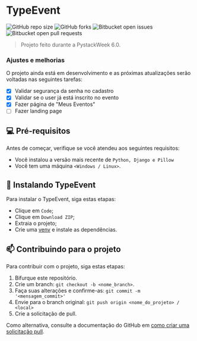# TypeEvent

![GitHub repo size](https://img.shields.io/github/repo-size/gabriel-preti-ferraz/TypeEvent?style=for-the-badge)
![GitHub forks](https://img.shields.io/github/forks/gabriel-preti-ferraz/TypeEvent?style=for-the-badge)
![Bitbucket open issues](https://img.shields.io/bitbucket/issues/gabriel-preti-ferraz/TypeEvent?style=for-the-badge)
![Bitbucket open pull requests](https://img.shields.io/bitbucket/pr-raw/gabriel-preti-ferraz/TypeEvent?style=for-the-badge)

> Projeto feito durante a PystackWeek 6.0.

### Ajustes e melhorias

O projeto ainda está em desenvolvimento e as próximas atualizações serão voltadas nas seguintes tarefas:

- [x] Validar segurança da senha no cadastro
- [x] Validar se o user já está inscrito no evento
- [x] Fazer página de "Meus Eventos"
- [ ] Fazer landing page

## 💻 Pré-requisitos

Antes de começar, verifique se você atendeu aos seguintes requisitos:
* Você instalou a versão mais recente de `Python, Django e Pillow`
* Você tem uma máquina `<Windows / Linux>`.

## 🚀 Instalando TypeEvent

Para instalar o TypeEvent, siga estas etapas:

* Clique em `Code`;
* Clique em `Download ZIP`;
* Extraia o projeto;
* Crie uma <a href="https://www.alura.com.br/artigos/ambientes-virtuais-em-python?gclid=Cj0KCQjwlumhBhClARIsABO6p-y4hMc9cj3tKQBYlo_9aSZtMDlHH-0U3LNFnO1xU1vDZtgyjwt6YmcaArTeEALw_wcB">venv</a> e instale as dependências.

## 📫 Contribuindo para o projeto
Para contribuir com o projeto, siga estas etapas:

1. Bifurque este repositório.
2. Crie um branch: `git checkout -b <nome_branch>`.
3. Faça suas alterações e confirme-as: `git commit -m '<mensagem_commit>'`
4. Envie para o branch original: `git push origin <nome_do_projeto> / <local>`
5. Crie a solicitação de pull.

Como alternativa, consulte a documentação do GitHub em [como criar uma solicitação pull](https://help.github.com/en/github/collaborating-with-issues-and-pull-requests/creating-a-pull-request).
